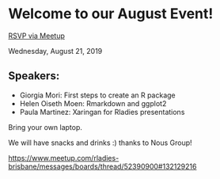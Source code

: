 # Welcome to our August Event!

[RSVP via Meetup](https://www.meetup.com/rladies-brisbane/events/263640982/)

Wednesday, August 21, 2019


## Speakers:

- Giorgia Mori: First steps to create an R package
- Helen Oiseth Moen: Rmarkdown and ggplot2
- Paula Martinez: Xaringan for Rladies presentations

Bring your own laptop.

We will have snacks and drinks :) thanks to Nous Group!

https://www.meetup.com/rladies-brisbane/messages/boards/thread/52390900#132129216
